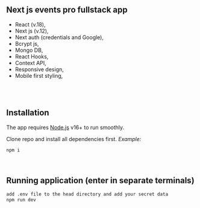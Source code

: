 ## Next js events pro fullstack app

- React (v.18),
- Next js (v.12),
- Next auth (credentials and Google),
- Bcrypt js,
- Mongo DB,
- React Hooks,
- Context API,
- Responsive design,
- Mobile first styling,


<br/><br/>

## Installation

The app requires [Node.js](https://nodejs.org/) v16+ to run smoothly.

Clone repo and install all dependencies first. _Example:_

```sh
npm i

```

<br />

## Running application (enter in separate terminals)

```sh
add .env file to the head directory and add your secret data
npm run dev

```

